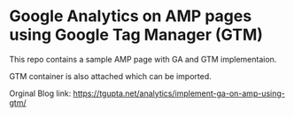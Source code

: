 #  Google Analytics on AMP pages using Google Tag Manager (GTM)

This repo contains a sample AMP page with GA and GTM implementaion. 

GTM container is also attached which can be imported.

Orginal Blog link: https://tgupta.net/analytics/implement-ga-on-amp-using-gtm/

